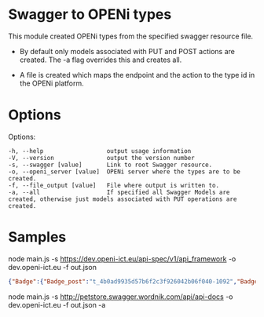 Swagger to OPENi types
======================

This module created OPENi types from the specified swagger resource file.

* By default only models associated with PUT and POST actions are created. The -a flag overrides this and creates all.

* A file is created which maps the endpoint and the action to the type id in the OPENi platform.


Options
=========

Options:

    -h, --help                  output usage information
    -V, --version               output the version number
    -s, --swagger [value]       Link to root Swagger resource.
    -o, --openi_server [value]  OPENi server where the types are to be created.
    -f, --file_output [value]   File where output is written to.
    -a, --all                   If specified all Swagger Models are created, otherwise just models associated with PUT operations are created.




Samples
=========

node main.js -s https://dev.openi-ict.eu/api-spec/v1/api_framework -o dev.openi-ict.eu -f out.json

```json
{"Badge":{"Badge_post":"t_4b0ad9935d57b6f2c3f926042b06f040-1092","Badge_put":"t_157d871654ee9af108eda9e5cd82a2b3-1091"},"Card":{"Card_post":"t_395bb8347285025d08c9335a367cae85-1425","Card_put":"t_7fe41665d8eca26a250ccd50377dc5ce-1424"},"Account":{"Account_post":"t_a5ab2396509c5038330b0aaade4e51ba-1659","Account_put":"t_cea91e211e80aa27de6eca6d238064d7-1658"},"Audio":{"Audio_post":"t_b953cf39bf551cb82bf738868bfe3a99-1187","Audio_put":"t_ce0525188be6c9816054a1f424173365-1186"},"Application":{"Application_post":"t_ca58edf5fdc548c6806f96aecbae743e-995","Application_put":"t_9eaac680e28f44088f676f3f2c6d11c0-994"},"Article":{"Article_put":"t_b1618f7af15e1ffb57cecfeddea46aaf-1188","Article_post":"t_1104decd7d6031a5851b53e7f5ae3135-1189"},"Checkin":{"Checkin_post":"t_612c983e7ad264ee09d8267f6c1dd7dd-854","Checkin_put":"t_a5c24b3b7766e0511a970fd91acca8b4-853"},"Contact":{"Contact_post":"t_068803d25f7fe6ade1f8e0657ea68f34-636","Contact_put":"t_a9f3fdf93b847d95fd55112755f2dbac-635"},"Context":{"Context_put":"t_ab88034769e77d4e8b62d40c90bba3ee-9176"},"Device":{"Device_put":"t_54e503058588cd0d4883d8b244504889-749","Device_post":"t_2600f8b04761cc696704278d31185492-750"},"Event":{"Event_post":"t_ab2d006b6bf640ed1111973d41ba3d8a-1211","Event_put":"t_61d85a4bc97ae77e3c8c059262d52adb-1210"},"Game":{"Game_post":"t_b273f3b072c0f8404287e55603aa3890-1210","Game_put":"t_691742472256f3f69d99fa16b00b321a-1209"},"File":{"File_post":"t_bdb506f8575bea180ca01921d23b9f88-1186","File_put":"t_aee2b4ee1560b90caf6064b149db0f31-1185"},"Measurement":{"Measurement_post":"t_d12a16607e3be852b84117f1629dd316-1195","Measurement_put":"t_92931e1efd0a1c0f2f65f68f7508b332-1194"},"Note":{"Note_post":"t_cd635fcc2984673c407af57d1a125dc6-962","Note_put":"t_f1480399ff7f17ddf78a485dd0905c77-961"},"Nutrition":{"Nutrition_post":"t_df0422eba3bc885dbd511c1cbbe29913-1419","Nutrition_put":"t_05d5da1c51441635e733e5807fad6751-1418"},"Order":{"Order_post":"t_691a1bebab06514c4b96f287d859609b-1102","Order_put":"t_234a6dd5016e157850a35f83479459e3-1101"},"Photo":{"Photo_post":"t_5438af1659b6d5f3690fbad1fa0a3ab6-1308","Photo_put":"t_1e34d8f86f42ee476ba414696dc52315-1307"},"Place":{"Place_post":"t_1efe4ce37f901ab2138ec2dab4ad25ed-1211","Place_put":"t_08d2718ab0ced47940f0eff8589a49dc-1210"},"Question":{"Question_post":"t_0eff951d4e85ef1e2e2facc3418da481-1101","Question_put":"t_4a47aa0ef796d0f3912f9d137138ffe7-1100"},"Product":{"Product_post":"t_937f0787277afc83665864a0b9000044-1201","Product_put":"t_cef7ef292ec74e3bbf658bf2cf98ef21-1200"},"Registeredapplication":{"Registeredapplication_post":"t_c8f81a833e83f355b74e146f762c0e59-305","Registeredapplication_put":"t_1da3e13367758eaedd3381521a6cfe25-304"},"Route":{"Route_put":"t_8e9724bdaaba09a48dba250cf530aa62-1210","Route_post":"t_195a40c522f82ae27d726c57d6eb0d01-1211"},"Shop":{"Shop_post":"t_eedb6027dda05adc6255571f80265b4e-1097","Shop_put":"t_4bd2f7e02eb5a72a4a007a6096148486-1096"},"Service":{"Service_post":"t_b2abac774b2004ad7e9acba4c90c3f9d-1092","Service_put":"t_05aead7d5708ba3eaf7f711d06373820-1091"},"Sleep":{"Sleep_post":"t_aab197c5dccb9f7b384e91e26482548b-1312","Sleep_put":"t_fdcb224d18ae8292381c1e1f426de02d-1311"},"SocialAccount":{"SocialAccount_post":"t_8cd0e43f1aa3533c51d38ca8e05f1495-662","SocialAccount_put":"t_b05e369293f73f10ef4452f7d15e64b7-661"},"Socialapp":{"Socialapp_post":"t_8b2a294857480dcc7a1185d7c8b178c5-634","Socialapp_put":"t_d2e72317df18969d98106c3ee419bd1f-633"},"SocialToken":{"SocialToken_post":"t_05ee371177db67fbb9a7c8fdc6f677b3-428","SocialToken_put":"t_24fd8576a6b7bdaba260e8364f310b5f-427"},"Status":{"Status_post":"t_ade7eb9cd67ecc8c8bfdae3a698f730f-964","Status_put":"t_57635aa62dd995457cf296cf730ee52a-963"},"User":{"User_post":"t_0c9558878fcf6221723ff6d277319bfd-1372","User_put":"t_2b74aa6742a3216a931605f54e2367c6-1371"},"Workout":{"Workout_post":"t_627b43e262a85c4ac28f6b7e2536e314-1566","Workout_put":"t_fdb995b08435f8ac0adffc1b147cad99-1565"},"Video":{"Video_post":"t_a55f1781beff699b893e8490679db54b-1187","Video_put":"t_38f2982c23b8b0dbd43a3da5e40f1899-1186"}}

```

node main.js -s http://petstore.swagger.wordnik.com/api/api-docs -o dev.openi-ict.eu -f out.json -a
